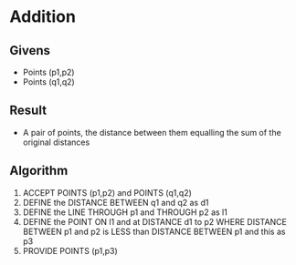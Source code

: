 # Addition

## Givens

 * Points (p1,p2)
 * Points (q1,q2)

## Result

 * A pair of points, the distance between them equalling the sum of the original distances

## Algorithm

 1. ACCEPT POINTS (p1,p2) and POINTS (q1,q2)
 1. DEFINE the DISTANCE BETWEEN q1 and q2 as d1
 1. DEFINE the LINE THROUGH p1 and THROUGH p2 as l1
 1. DEFINE the POINT ON l1 and at DISTANCE d1 to p2 
    WHERE DISTANCE BETWEEN p1 and p2 is LESS than DISTANCE BETWEEN p1 and this as p3
 1. PROVIDE POINTS (p1,p3)
